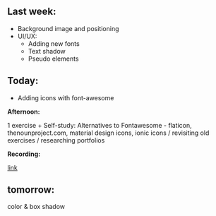 ## Last week:

- Background image and positioning
- UI/UX:
  - Adding new fonts
  - Text shadow
  - Pseudo elements

## Today:

- Adding icons with font-awesome

**Afternoon:**

1 exercise + Self-study: Alternatives to Fontawesome - flaticon, thenounproject.com, material design icons, ionic icons / revisiting old exercises / researching portfolios 

**Recording:**

[link](https://us02web.zoom.us/rec/share/XQAEJMGExJnfApNdB86wnJXr24fLuvKV787osCQetMxORfFWXaP8nQAM1Tx8RnQF.VZYxA8E9bmSpJPd2)

## tomorrow:

color & box shadow

